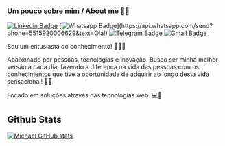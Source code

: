 ### Um pouco sobre mim / About me 👋🏽


[![Linkedin Badge](https://img.shields.io/badge/-LinkedIn-blue?style=flat-square&logo=Linkedin&logoColor=white&link=https://www.linkedin.com/in/michael-lourenco/)](https://www.linkedin.com/in/michael-lourenco/)
[![Whatsapp Badge](https://img.shields.io/badge/-Whatsapp-4CA143?style=flat-square&labelColor=4CA143&logo=whatsapp&logoColor=white&link=https://api.whatsapp.com/send?phone=5515920006629&text=Olá!)](https://api.whatsapp.com/send?phone=5515920006629&text=Olá!)
[![Telegram Badge](https://img.shields.io/badge/-Telegram-1ca0f1?style=flat-square&labelColor=1ca0f1&logo=telegram&logoColor=white&link=https://t.me/michaellourencorj)](https://t.me/michaellourencorj)
[![Gmail Badge](https://img.shields.io/badge/-kontempler@gmail.com-blue?style=flat-square&logo=Gmail&logoColor=white&link=mailto:kontempler@gmail.com)](mailto:kontempler@gmail.com)

Sou um entusiasta do conhecimento! 🕵🏽‍♂️

Apaixonado por pessoas, tecnologias e inovação. Busco ser minha melhor versão a cada dia, 
fazendo a diferença na vida das pessoas com os conhecimentos que tive a oportunidade de adquirir ao 
longo desta vida sensacional! 🙌🏽

Focado em soluções através das tecnologias web. 💻📱

## Github Stats

 [![Michael GitHub stats](https://github-readme-stats.vercel.app/api?username=michael-lourenco&hide=prs,contribs)](https://github.com/michael-lourenco/github-readme-stats)
